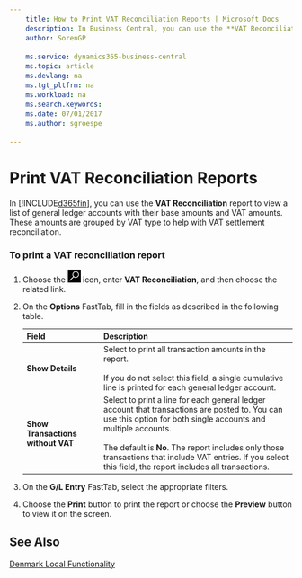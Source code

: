 ```yaml
---
    title: How to Print VAT Reconciliation Reports | Microsoft Docs
    description: In Business Central, you can use the **VAT Reconciliation** report to view a list of general ledger accounts with their base amounts and VAT amounts. These amounts are grouped by VAT type to help with VAT settlement reconciliation.
    author: SorenGP

    ms.service: dynamics365-business-central
    ms.topic: article
    ms.devlang: na
    ms.tgt_pltfrm: na
    ms.workload: na
    ms.search.keywords:
    ms.date: 07/01/2017
    ms.author: sgroespe

---
```

# Print VAT Reconciliation Reports
In [!INCLUDE[d365fin](../../includes/d365fin_md.md)], you can use the **VAT Reconciliation** report to view a list of general ledger accounts with their base amounts and VAT amounts. These amounts are grouped by VAT type to help with VAT settlement reconciliation.  

### To print a VAT reconciliation report  

1.  Choose the ![Search for Page or Report](../../media/ui-search/search_small.png "Search for Page or Report icon") icon, enter **VAT Reconciliation**, and then choose the related link.  
2.  On the **Options** FastTab, fill in the fields as described in the following table.  

    |Field|Description|  
    |---------------------------------|---------------------------------------|  
    |**Show Details**|Select to print all transaction amounts in the report.<br /><br /> If you do not select this field, a single cumulative line is printed for each general ledger account.|  
    |**Show Transactions without VAT**|Select to print a line for each general ledger account that transactions are posted to. You can use this option for both single accounts and multiple accounts.<br /><br /> The default is **No**. The report includes only those transactions that include VAT entries. If you select this field, the report includes all transactions.|  

3.  On the **G/L Entry** FastTab, select the appropriate filters.  
4.  Choose the **Print** button to print the report or choose the **Preview** button to view it on the screen.  

## See Also  
 [Denmark Local Functionality](denmark-local-functionality.md)  
